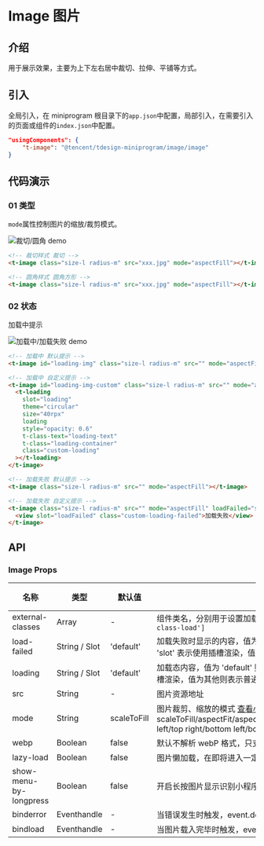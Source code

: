 # Image 图片

## 介绍

用于展示效果，主要为上下左右居中裁切、拉伸、平铺等方式。

## 引入

全局引入，在 miniprogram 根目录下的`app.json`中配置，局部引入，在需要引入的页面或组件的`index.json`中配置。

```json
"usingComponents": {
    "t-image": "@tencent/tdesign-miniprogram/image/image"
}
```

## 代码演示

### 01 类型

`mode`属性控制图片的缩放/裁剪模式。

![裁切/圆角 demo](图片链接 'optional title')

```html
<!-- 裁切样式 裁切 -->
<t-image class="size-l radius-m" src="xxx.jpg" mode="aspectFill"></t-image>

<!-- 圆角样式 圆角方形 -->
<t-image class="size-l radius-m" src="xxx.jpg" mode="aspectFill"></t-image>
```

### 02 状态

加载中提示

![加载中/加载失败 demo](图片链接 'optional title')

```html
<!-- 加载中 默认提示 -->
<t-image id="loading-img" class="size-l radius-m" src="" mode="aspectFill"></t-image>

<!-- 加载中 自定义提示 -->
<t-image id="loading-img-custom" class="size-l radius-m" src="" mode="aspectFill" loading="slot">
  <t-loading
    slot="loading"
    theme="circular"
    size="40rpx"
    loading
    style="opacity: 0.6"
    t-class-text="loading-text"
    t-class="loading-container"
    class="custom-loading"
  ></t-loading>
</t-image>

<!-- 加载失败 默认提示 -->
<t-image class="size-l radius-m" src="" mode="aspectFill"></t-image>

<!-- 加载失败 自定义提示 -->
<t-image class="size-l radius-m" src="" mode="aspectFill" loadFailed="slot">
  <view slot="loadFailed" class="custom-loading-failed">加载失败</view>
</t-image>
```

## API

### Image Props

| 名称                   | 类型          | 默认值      | 说明                                                                                                                                                                                                                                               | 必传 |
| ---------------------- | ------------- | ----------- | -------------------------------------------------------------------------------------------------------------------------------------------------------------------------------------------------------------------------------------------------- | ---- |
| external-classes       | Array         | -           | 组件类名，分别用于设置加载组件外层元素，中间内容等元素类名。`['t-class', 't-class-load']`                                                                                                                                                          | N    |
| load-failed            | String / Slot | 'default'   | 加载失败时显示的内容，值为 'default' 则表示使用默认加载失败风格，值为空或者 'slot' 表示使用插槽渲染，值为其他则表示普通文本内容，如“加载失败”                                                                                                      | N    |
| loading                | String / Slot | 'default'   | 加载态内容，值为 'default' 则表示使用默认加载中风格，值为空或者 'slot' 表示使用插槽渲染，值为其他则表示普通文本内容，如“加载中”                                                                                                                    | N    |
| src                    | String        | -           | 图片资源地址                                                                                                                                                                                                                                       | N    |
| mode                   | String        | scaleToFill | 图片裁剪、缩放的模式 [查看小程序文档](https://developers.weixin.qq.com/miniprogram/dev/component/image.html)。可选项：scaleToFill/aspectFit/aspectFill/widthFix/heightFix/top/bottom/center/left/right/top left/top right/bottom left/bottom right | N    |
| webp                   | Boolean       | false       | 默认不解析 webP 格式，只支持网络资源                                                                                                                                                                                                               | N    |
| lazy-load              | Boolean       | false       | 图片懒加载，在即将进入一定范围（上下三屏）时才开始加载                                                                                                                                                                                             | N    |
| show-menu-by-longpress | Boolean       | false       | 开启长按图片显示识别小程序码菜单                                                                                                                                                                                                                   | N    |
| binderror              | Eventhandle   | -           | 当错误发生时触发，event.detail = {errMsg}                                                                                                                                                                                                          | N    |
| bindload               | Eventhandle   | -           | 当图片载入完毕时触发，event.detail = {height, width}                                                                                                                                                                                               | N    |
